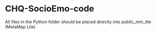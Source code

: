 # CHQ-SocioEmo-code

All files in the Python folder should be placed directly into public_mm_lite (MetaMap Lite)
